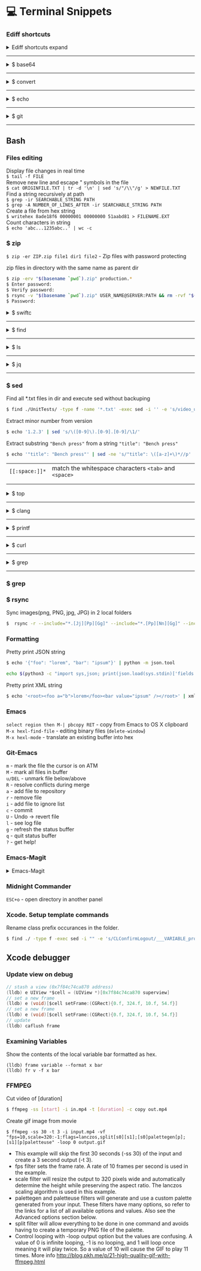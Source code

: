 # 💻 Terminal Snippets

### Ediff shortcuts
<details>
  <summary>Ediff shortcuts expand</summary>

  `a` - apply changes from buffer A<br>
  `b` - apply changes from buffer B<br>
  `d` - keep both variants (A+B)<br>
  `n` - show next changes<br>
  `p` - show previous changes<br>
  `r` - recover the original difference region in buffer C<br>
  `C-x o` - change focused buffer window<br>
  `v` - scroll bottom<br>
  `M-v` - scroll up<br>
  `q` - end ediffing<br>
</details>

---

<details>
  <summary>$ base64</summary>
  
    $ base64 -i IN_FILE_PATH -o OUT_FILE_PATH
   Examples<br>
     
    $ base64 -i CertificateSigningRequest.certSigningRequest -o encodedbase64.txt

   Encode string<br>
     
     $ base64 -D <<< STRING
   
    `base64 <<< LS0tLS1CRUdJTiBDRVJUSUZJ`
    
    `$ base64 -D <<< STRING`
    Decode string<br>
   `base64 -D <<< LS0tLS1CRUdJTiBDRVJUSUZJ== > file.bin`
</details>

---
  
<details>
  <summary>$ convert</summary>
  
   Resize the image <br/>
    ```$ convert image.png -resize 33% resized.png ``` <br/>
</details>
      
---
  
<details>
  <summary>$ echo</summary>

   List all files matching pattern in current directory<br>
     
     $ echo *.txt
     $ echo .*
</details>

---

<details>
<summary>$ git</summary>
    
  Clean up submodules
  ```bash 
  $ git submodule foreach --recursive git clean -xfd
  $ git submodule update -f --init --recursive --remote
  ```
  Cherry pick diffs which are contained only in the `ANY_BRANCH`
  ```bash
  $ git cherry -v master ANY_BRANCH > only-feature-chages.txt
  $ git cherry-pick 64f0e89e718aa034704c5895f9de858afae9da97 f415a7d8c1599021761bab852109ef6389918...
  $ git status
  $ git cherry-pick --continue
  ```
  Git find "string" in the history of diffs
  ```bash
  $ git log -p -S string_for_searching
  ```
  Git print diff between mybranch and master in the file 'myfile.cs'
  ```
  $ git diff mybranch..master -- myfile.cs
  ```
  Find the file in the history
  ```
  $ git log --all --name-status  -- "**/filename.*"
  ```
  Show the file changes in the commit 
  ```
  $ git show <SHA> -- <path-to-file>
  ```
  Restore the file in the working copy
  ```
  $ git checkout <SHA>^ -- <path-to-file>
  ```
  Apply reverted changes from a commit
  ```bash
  $ git show <SHA> -- <path-to-file> | git apply -3 --whitespace=fix -R
  ```
  Add custom ssh identity file to the repository
  ```bash
  $ git config core.sshCommand "ssh -i ~/.ssh/not_default_id_rsa -F /dev/null"
  ```
</details>
  

---


## Bash
### Files editing 
Display file changes in real time <br/>
```$ tail -f FILE``` <br/>
Remove new line and escape " symbols in the file <br/>
```$ cat ORIGINFILE.TXT | tr -d '\n' | sed 's/"/\\"/g' > NEWFILE.TXT``` <br/>
Find a string recursively at path <br/>
```$ grep -ir SEARCHABLE_STRING PATH``` <br/>
```$ grep -A NUMBER_OF_LINES_AFTER -ir SEARCHABLE_STRING PATH```<br/>
Create a file from hex string <br/>
```$ writehex 8ade18f6 00000001 00000000 51aabd81 > FILENAME.EXT``` <br/>
Сount characters in string <br/>
```$ echo 'abc...1235abc..' | wc -c``` <br/>

### $ zip
`$ zip -er ZIP.zip file1 dir1 file2` - Zip files with password protecting <br/>

zip files in directory with the same name as parent dir
```bash
$ zip -erv "$(basename `pwd`).zip" production.*
$ Enter password:
$ Verify password:
$ rsync -v "$(basename `pwd`).zip" USER_NAME@SERVER:PATH && rm -rvf "$(basename `pwd`).zip"
$ Password:
```
  
  
  <details>
  <summary>$ swiftc</summary>
  
   Compilte swift file with generating dSym file <br/>
    ```$ swiftc -g file.swift``` <br/>
   Run executable using lldb debugger<br/>
    ```$ lldb file``` <br/>
   Load dSym file <br/>
    ```(lldb) add-dsym <PathTo.dSYM>``` <br/>
   Print backtrace <br/>
    ```(lldb) thread backtrace``` <br/>
</details>
      
---

<details>
  <summary>$ find</summary>
  
   Find files matched pattern `*.ipa` and extract to directory named `filename.unz` <br/>
    ```$ find . -name '*.ipa' -exec sh -c 'unzip -d `basename {}`.unz {}' \; ``` <br/>
   Find files with matched patterh `*.txt` and copy to CGL-28825 directory <br/>
    `$ find ./UnitTests/ -name '*.txt' -exec sh -c 'cp {} CGL-28825/{}' \; ` <br/>
   Find duplicated files in the directory <br>
    `$ find . ! -empty -type f -exec md5 {} + | sort | uniq -d` <br/>
   Find in current folder the folders that were modified 182 days ago and delete them <br/>
    `$ find ./ -maxdepth 1 -type d -ctime +182 -exec rm -rfv {} \;` <br/>
   Find in current folder PNG images and remove alpha channel. Adds white color to background. Overwrites!<br/>
    `$ find . -name '*.png' -exec sh -c 'convert {} -background white -alpha remove -alpha off {}' \;` <br/>
   Find all Info.plist files and add new boolean false value <br/>
    `$ find ./ -name Info.plist -exec sh -c '/usr/libexec/PlistBuddy -c "Add :test bool false" {}'  \;` <br/>
    `$ find ./ -name Info.plist -exec sh -c '/usr/libexec/PlistBuddy -c "Add :my_key string \"\"" {}' \;` <br/>
   Find example <br/>
    `$ find ./ -type f -name '*.xib' -exec sed -i '' -e 's/<device[a-z=\"0-9_ ]*\/>/<device id=\"appleTV\" appearance=\"light\"\/>/g' {} +` <br/>
    Resize *\*.png* images to size 800x600 and append to new file suffix 800x600.png<br/>
    `$ find ./ -name '*.png' -exec sh -c 'convert {} -resize 800x600! {}%.*_800x600.png' \;`
    Find in `Info.plist` file and print 1 line *A*fter<br/>
    `$ find ./ios/ -name 'Info.plist' -exec sh -c 'grep -A 1 -ir receiver_id {}' \;`
</details>
      
---

<details>
  <summary>$ ls</summary>
  
   list files in one line <br/>
    ```$ ls | tr "\n" " "
    ```<br/>
</details>

---

<details>
  <summary>$ jq</summary>
  
   Remove new lines from json <br/>
    ```$ jq -c .
    ```<br/>
   Pretty print JSON <br/>
    ```$ jq '.'
    ```
</details>

---
      
### $ sed
Find all \*.txt files in dir and execute sed without backuping <br>
```bash
$ find ./UnitTests/ -type f -name '*.txt' -exec sed -i '' -e 's/video_url_android/dash/g' {} +
```
Extract minor number from version
```bash
$ echo '1.2.3' | sed 's/\([0-9]\).[0-9].[0-9]/\1/'
```
Extract substring `"Bench press"` from a string `"title": "Bench press"` 
```bash
$ echo '"title": "Bench press"' | sed -ne 's/"title": \([a-z]+\)*//p'
```
|   |   |   |
|---|---|---|
|`[[:space:]]*`|match the whitespace characters `<tab>` and `<space>`|   |
|   |   |   |
|   |   |   |

<details>
  <summary>$ top</summary>
  
   Run `top` in non-interactive(batch) mode <br/>
    ```$ top -l 1``` <br/>
</details>

---

<details>
  <summary>$ clang</summary>
  
   Compile single `main.m` file to executable `prog` <br/>
    ```$ clang -fobjc-arc main.m -o prog1``` <br/>
</details>

---

<details>
  <summary>$ printf</summary>
  
   Tool for formatted output <br/>
    ```$ printf '%-10.10s = %4.2f\n' 'Gigahertz' 1.92735``` <br/>
</details>

---

<details>
  <summary>$ curl</summary>
  
   Download and find and count occurances of `regex_pattern` in response (by adding new line `\\\n`)
   ```bash
   $ curl  -v --silent 'http://awesome.com' 2>&1 | sed $'s/regex_pattern/regex_pattern\\\n/g' | grep -c 'regex_pattern'
   ```
   An example with query parameters <br/>
   ```bash
   curl -X POST -H "Accept: application/json" -H "Authorization: Basic xxxxxxxx" -H "Content-Type: application/x-www-form-urlencoded" --data          'grant_type=clone&refresh_token=xxx-xxx&scope=client'  'https://SERVER_URL'
   ```
</details>

---

<details>
  <summary>$ grep</summary>
  
   Extract substring from string:
   ```bash
   $ grep -o -E '^[H](H|T|t)+-[0-9]{4}'
   ```
   Extract `123` from `versionCode 123`
   ```bash
   $ cat build.gradle | grep 'versionCode ' | grep -o -E '[0-9]+'
   ```
   Extract `"1.2.3"` from `versionName "1.2.3"`
   ```bash
   $ cat build.gradle | grep 'versionName ' | grep -o -E '\"[0-9].[0-9].[0-9]\"'
   ```
</details>

---
### $ grep


### $ rsync
Sync images(png, PNG, jpg, JPG)  in 2 local folders
```bash
$  rsync -r --include="*.[Jj][Pp][Gg]" --include="*.[Pp][Nn][Gg]" --include="*/" --exclude="*" -av --progress FromDir1/ ToDir2/
```


### Formatting
Pretty print JSON string
```bash
$ echo '{"foo": "lorem", "bar": "ipsum"}' | python -m json.tool
```
```bash
echo $(python3 -c "import sys,json; print(json.load(sys.stdin)['fields']['summary'])" <<< ${RESPONSE})
```
Pretty print XML string
```bash
$ echo '<root><foo a="b">lorem</foo><bar value="ipsum" /></root>' | xmllint --format -
```


### Emacs
`select region then M-| pbcopy RET` - copy from Emacs to OS X clipboard<br/>
`M-x hexl-find-file` - editing binary files (`delete-window`)<br/>
`M-x hexl-mode` - translate an existing buffer into hex<br/>

### Git-Emacs
`m` - mark the file the cursor is on ATM<br/>
`M` - mark all files in buffer<br/>
`u/DEL` - unmark file below/above<br/>
`R` - resolve conflicts during merge<br/>
`a` - add file to repository<br/>
`r` - remove file<br/>
`i` - add file to ignore list<br/>
`c` - commit<br/>
`U` - Undo -> revert file<br/>
`l` - see log file<br/>
`g` - refresh the status buffer<br/>
`q` - quit status buffer<br/>
`?` - get help!<br/>

### Emacs-Magit

<details>
  <summary>Emacs-Magit</summary>

  `M-x magit-process-buffer` - to show the output of recently run git commands<br>
  `M-x magit-section-cycle-diffs` - to expand all diffs<br>
  `l-l b-b` - checkout selected commit in history<br>
</details>

### Midnight Commander
`ESC+o` - open directory in another panel 

### Xcode. Setup template commands
Rename class prefix occurances in the folder.
``` bash
$ find ./ -type f -exec sed -i "" -e 's/CLConfirmLogout/___VARIABLE_productName:identifier___/g' {} \;
```

## Xcode debugger
### Update view on debug
```objective-c
// stash a view (0x7f84c74ca870 address)
(lldb) e UIView *$cell = (UIView *)[0x7f84c74ca870 superview]
// set a new frame
(lldb) e (void)[$cell setFrame:(CGRect){0.f, 324.f, 10.f, 54.f}]
// set a new frame
(lldb) e (void)[$cell setFrame:(CGRect){0.f, 324.f, 10.f, 54.f}]
// update
(lldb) caflush frame
```

### Examining Variables
Show the contents of the local variable bar formatted as hex.
```
(lldb) frame variable --format x bar
(lldb) fr v -f x bar
```

### FFMPEG
Cut video of [duration]
```bash
$ ffmpeg -ss [start] -i in.mp4 -t [duration] -c copy out.mp4
```

Create gif image from movie
```
$ ffmpeg -ss 30 -t 3 -i input.mp4 -vf "fps=10,scale=320:-1:flags=lanczos,split[s0][s1];[s0]palettegen[p];[s1][p]paletteuse" -loop 0 output.gif
```
* This example will skip the first 30 seconds (-ss 30) of the input and create a 3 second output (-t 3).
* fps filter sets the frame rate. A rate of 10 frames per second is used in the example.
* scale filter will resize the output to 320 pixels wide and automatically determine the height while preserving the aspect ratio. The lanczos scaling algorithm is used in this example.
* palettegen and paletteuse filters will generate and use a custom palette generated from your input. These filters have many options, so refer to the links for a list of all available options and values. Also see the Advanced options section below.
* split filter will allow everything to be done in one command and avoids having to create a temporary PNG file of the palette.
* Control looping with -loop output option but the values are confusing. A value of 0 is infinite looping, -1 is no looping, and 1 will loop once meaning it will play twice. So a value of 10 will cause the GIF to play 11 times.
More info http://blog.pkh.me/p/21-high-quality-gif-with-ffmpeg.html

